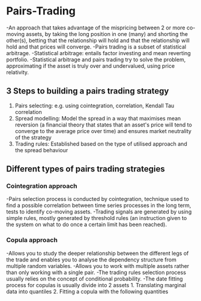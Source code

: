 # Pairs-Trading
-An approach that takes advantage of the mispricing between 2 or more co-moving assets, by taking the long position in one (many) and shorting the other(s), betting that the relationship will hold and that the relationship will hold and that prices will converge.
-Pairs trading is a subset of statistical arbitrage.
	-Statistical arbitrage: entails factor investing and mean reverting portfolio. 
-Statistical arbitrage and pairs trading try to solve the problem, approximating if the asset is truly over and undervalued, using price relativity.

## 3 Steps to building a pairs trading strategy
1. Pairs selecting: e.g. using cointegration, correlation, Kendall Tau correlation
2. Spread modelling: Model the spread in a way that maximises mean reversion (a financial theory that states that an asset's price will tend to converge to the average price over time) and ensures market neutrality of the strategy
3. Trading rules: Established based on the type of utilised approach and the spread behaviour

## Different types of pairs trading strategies 
### Cointegration approach
-Pairs selection process is conducted by cointegration, technique used to find a possible correlation between time series processes in the long term, tests to identify co-moving assets.
-Trading signals are generated by using simple rules, mostly generated by threshold rules (an instruction given to the system on what to do once a certain limit has been reached).
### Copula approach
-Allows you to study the deeper relationship between the different legs of the trade and enables you to analyse the dependency structure from multiple random variables.
-Allows you to work with multiple assets rather than only working with a single pair.
-The trading rules selection process usually relies on the concept of conditional probability.
-The date fitting process for copulas is usually divide into 2 assets
	1. Translating marginal data into quantiles
 	2. Fitting a copula with the following quantities

